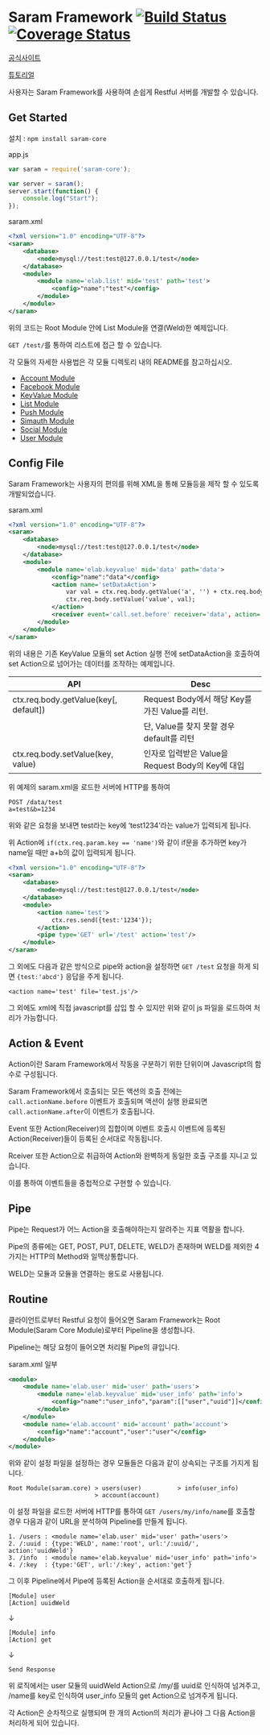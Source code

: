 Saram Framework [![Build Status](https://travis-ci.org/shlee322/saram-core.png?branch=master)](https://travis-ci.org/shlee322/saram-core) [![Coverage Status](https://coveralls.io/repos/shlee322/saram-core/badge.png)](https://coveralls.io/r/shlee322/saram-core)
==================
[공식사이트](http://saram.elab.kr)

[튜토리얼](https://github.com/shlee322/saram-core/tree/master/tutorial)

사용자는 Saram Framework를 사용하여 손쉽게 Restful 서버를 개발할 수 있습니다.

Get Started
---------------------------
설치 : `npm install saram-core`

app.js
```javascript
var saram = require('saram-core');

var server = saram();
server.start(function() {
    console.log("Start");
});
```

saram.xml
```xml
<?xml version="1.0" encoding="UTF-8"?>
<saram>
    <database>
        <node>mysql://test:test@127.0.0.1/test</node>
    </database>
    <module>
        <module name='elab.list' mid='test' path='test'>
            <config>"name":"test"</config>
        </module>
    </module>
</saram>
```

위의 코드는 Root Module 안에 List Module을 연결(Weld)한 예제입니다.

`GET /test/`를 통하여 리스트에 접근 할 수 있습니다.

각 모듈의 자세한 사용법은 각 모듈 디렉토리 내의 README를 참고하십시오.

- [Account Module](https://github.com/shlee322/saram-core/tree/master/modules/account/README.md)
- [Facebook Module](https://github.com/shlee322/saram-core/tree/master/modules/facebook/README.md)
- [KeyValue Module](https://github.com/shlee322/saram-core/tree/master/modules/keyvalue/README.md)
- [List Module](https://github.com/shlee322/saram-core/tree/master/modules/list/README.md)
- [Push Module](https://github.com/shlee322/saram-core/tree/master/modules/push/README.md)
- [Simauth Module](https://github.com/shlee322/saram-core/tree/master/modules/simauth/README.md)
- [Social Module](https://github.com/shlee322/saram-core/tree/master/modules/social/README.md)
- [User Module](https://github.com/shlee322/saram-core/tree/master/modules/user/README.md)


Config File
--------------------------
Saram Framework는 사용자의 편의를 위해 XML을 통해 모듈등을 제작 할 수 있도록 개발되었습니다.

saram.xml
```xml
<?xml version="1.0" encoding="UTF-8"?>
<saram>
    <database>
        <node>mysql://test:test@127.0.0.1/test</node>
    </database>
    <module>
        <module name='elab.keyvalue' mid='data' path='data'>
            <config>"name":"data"</config>
            <action name='setDataAction'>
                var val = ctx.req.body.getValue('a', '') + ctx.req.body.getValue('b', '');
                ctx.req.body.setValue('value', val);
            </action>
            <receiver event='call.set.before' receiver='data', action='setDataAction'/>
        </module>
    </module>
</saram>
```
위의 내용은 기존 KeyValue 모듈의 set Action 실행 전에
setDataAction을 호출하여 set Action으로 넘어가는 데이터를 조작하는 예제입니다.

| API                                   | Desc                                              |
|---------------------------------------|---------------------------------------------------|
| ctx.req.body.getValue(key[, default]) | Request Body에서 해당 Key를 가진 Value를 리턴.    |
|                                       | 단, Value를 찾지 못할 경우 default를 리턴         |
| ctx.req.body.setValue(key, value)     | 인자로 입력받은 Value을 Request Body의 Key에 대입 |

위 예제의 saram.xml을 로드한 서버에 HTTP를 통하여

```
POST /data/test
a=test&b=1234
```

위와 같은 요청을 보내면 test라는 key에 ‘test1234’라는 value가 입력되게 됩니다.

위 Action에 `if(ctx.req.param.key == 'name')`와 같이 if문을 추가하면
key가 name일 때만 a+b의 값이 입력되게 됩니다.

```xml
<?xml version="1.0" encoding="UTF-8"?>
<saram>
    <database>
        <node>mysql://test:test@127.0.0.1/test</node>
    </database>
    <module>
        <action name='test'>
            ctx.res.send({test:'1234'});
        </action>
        <pipe type='GET' url='/test' action='test'/>
    </module>
</saram>
```
그 외에도 다음과 같은 방식으로 pipe와 action을 설정하면
`GET /test` 요청을 하게 되면 `{test:'abcd'}` 응답을 주게 됩니다.

`<action name='test' file='test.js'/>`

그 외에도 xml에 직접 javascript를 삽입 할 수 있지만 위와 같이 js 파일을 로드하여 처리가 가능합니다.

Action & Event
---------------------------
Action이란 Saram Framework에서 작동을 구분하기 위한 단위이며 Javascript의 함수로 구성됩니다.

Saram Framework에서 호출되는 모든 액션의 호출 전에는 `call.actionName.before` 이벤트가 호출되며
액션이 실행 완료되면 `call.actionName.after`이 이벤트가 호출됩니다.

Event 또한 Action(Receiver)의 집합이며 이벤트 호출시 이벤트에 등록된 Action(Receiver)들이 등록된 순서대로 작동됩니다.

Rceiver 또한 Action으로 취급하여 Action와 완벽하게 동일한 호출 구조를 지니고 있습니다.

이를 통하여 이벤트들을 중첩적으로 구현할 수 있습니다.

Pipe
---------------------------
Pipe는 Request가 어느 Action을 호출해야하는지 알려주는 지표 역활을 합니다.

Pipe의 종류에는 GET, POST, PUT, DELETE, WELD가 존재하며 WELD를 제외한 4가지는 HTTP의 Method와 일맥상통합니다.

WELD는 모듈과 모듈을 연결하는 용도로 사용됩니다.

Routine
---------------------------
클라이언트로부터 Restful 요청이 들어오면 Saram Framework는
Root Module(Saram Core Module)로부터 Pipeline을 생성합니다.

Pipeline는 해당 요청이 들어오면 처리될 Pipe의 큐입니다.

saram.xml 일부
```xml
<module>
    <module name='elab.user' mid='user' path='users'>
        <module name='elab.keyvalue' mid='user_info' path='info'>
            <config>"name":"user_info","param":[["user","uuid"]]</config>
        </module>
    </module>
    <module name='elab.account' mid='account' path='account'>
        <config>"name":"account","user":"user"</config>
    </module>
</module>
```
위와 같이 설정 파일을 설정하는 경우 모듈들은 다음과 같이 상속되는 구조를 가지게 됩니다.

```
Root Module(saram.core) > users(user)          > info(user_info)
                        > account(account)
```
이 설정 파일을 로드한 서버에 HTTP를 통하여 `GET /users/my/info/name`를 호출할 경우
다음과 같이 URL을 분석하여 Pipeline를 만들게 됩니다.
```
1. /users : <module name='elab.user' mid='user' path='users'>
2. /:uuid : {type:'WELD', name:'root', url:'/:uuid/', action:'uuidWeld'}
3. /info  : <module name='elab.keyvalue' mid='user_info' path='info'>
4. /:key  : {type:'GET', url:'/:key', action:'get'}
```
그 이후 Pipeline에서 Pipe에 등록된 Action을 순서대로 호출하게 됩니다.

```
[Module] user
[Action] uuidWeld
```
↓
```
[Module] info
[Action] get
```
↓
```
Send Response
```

위 로직에서는 user 모듈의 uuidWeld Action으로 /my/를 uuid로 인식하여 넘겨주고, /name를 key로 인식하여 user_info 모듈의 get Action으로 넘겨주게 됩니다.

각 Action은 순차적으로 실행되며 한 개의 Action의 처리가 끝나야 그 다음 Action을 처리하게 되어 있습니다.

